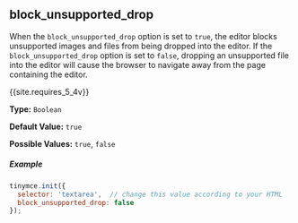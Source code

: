 ## block_unsupported_drop

When the `block_unsupported_drop` option is set to `true`, the editor blocks unsupported images and files from being dropped into the editor. If the `block_unsupported_drop` option is set to `false`, dropping an unsupported file into the editor will cause the browser to navigate away from the page containing the editor.

{{site.requires_5_4v}}

**Type:** `Boolean`

**Default Value:** `true`

**Possible Values:** `true`, `false`

##### Example

```js
tinymce.init({
  selector: 'textarea',  // change this value according to your HTML
  block_unsupported_drop: false
});
```
